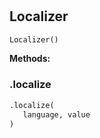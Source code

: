 #


## Localizer
```python 
Localizer()
```




**Methods:**


### .localize
```python
.localize(
   language, value
)
```

